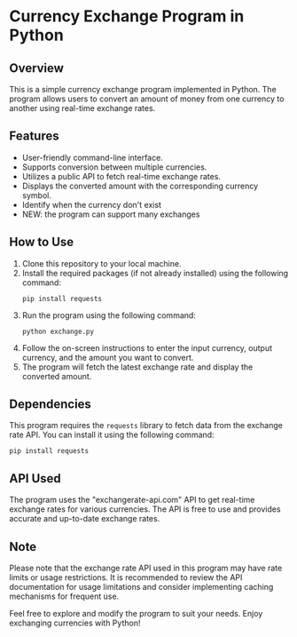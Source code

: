 # Currency Exchange Program in Python

## Overview

This is a simple currency exchange program implemented in Python. The program allows users to convert an amount of money from one currency to another using real-time exchange rates.

## Features

- User-friendly command-line interface.
- Supports conversion between multiple currencies.
- Utilizes a public API to fetch real-time exchange rates.
- Displays the converted amount with the corresponding currency symbol.
- Identify when the currency don't exist
- NEW: the program can support many exchanges

## How to Use

1. Clone this repository to your local machine.
2. Install the required packages (if not already installed) using the following command:
   ```
   pip install requests
   ```
3. Run the program using the following command:
   ```
   python exchange.py
   ```
4. Follow the on-screen instructions to enter the input currency, output currency, and the amount you want to convert.
5. The program will fetch the latest exchange rate and display the converted amount.

## Dependencies

This program requires the `requests` library to fetch data from the exchange rate API. You can install it using the following command:
```
pip install requests
```

## API Used

The program uses the "exchangerate-api.com" API to get real-time exchange rates for various currencies. The API is free to use and provides accurate and up-to-date exchange rates.

## Note

Please note that the exchange rate API used in this program may have rate limits or usage restrictions. It is recommended to review the API documentation for usage limitations and consider implementing caching mechanisms for frequent use.

Feel free to explore and modify the program to suit your needs. Enjoy exchanging currencies with Python!
